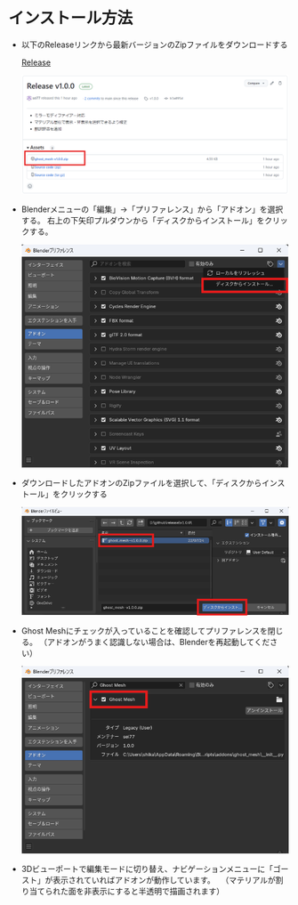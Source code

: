 # インストール方法

- 以下のReleaseリンクから最新バージョンのZipファイルをダウンロードする

  [Release](http://qiita.com/](https://github.com/sei77/ghost_mesh/releases))

  ![thumbnail](docs/images/install_02.png)

- Blenderメニューの「編集」→「プリファレンス」から「アドオン」を選択する。
  右上の下矢印プルダウンから「ディスクからインストール」をクリックする。

  ![thumbnail](docs/images/install_03.png)

- ダウンロードしたアドオンのZipファイルを選択して、「ディスクからインストール」をクリックする

  ![thumbnail](docs/images/install_04.png)

- Ghost Meshにチェックが入っていることを確認してプリファレンスを閉じる。
  （アドオンがうまく認識しない場合は、Blenderを再起動してください）

  ![thumbnail](docs/images/install_05.png)

- 3Dビューポートで編集モードに切り替え、ナビゲーションメニューに「ゴースト」が表示されていればアドオンが動作しています。
　（マテリアルが割り当てられた面を非表示にすると半透明で描画されます）

